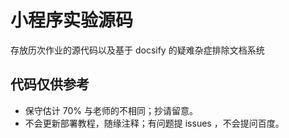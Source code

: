 # 小程序实验源码
存放历次作业的源代码以及基于 docsify 的疑难杂症排除文档系统

## 代码仅供参考
- 保守估计 70% 与老师的不相同；抄请留意。
- 不会更新部署教程，随缘注释；有问题提 issues ，不会提问百度。
